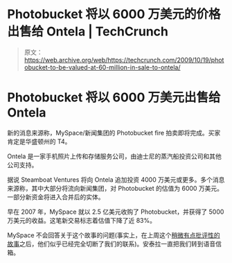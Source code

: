 # Photobucket 将以 6000 万美元的价格出售给 Ontela | TechCrunch

> 原文：<https://web.archive.org/web/https://techcrunch.com/2009/10/19/photobucket-to-be-valued-at-60-million-in-sale-to-ontela/>

# Photobucket 将以 6000 万美元出售给 Ontela

新的消息来源称，MySpace/新闻集团的 Photobucket fire 拍卖即将完成。买家肯定是华盛顿州的 T4。

Ontela 是一家手机照片上传和存储服务公司，由迪士尼的蒸汽船投资公司和其他公司支持。

据说 Steamboat Ventures 将向 Ontela 追加投资 4000 万美元或更多。多个消息来源称，其中大部分将流向新闻集团，对 Photobucket 的估值为 6000 万美元。一部分新资金将进入合并后的实体。

早在 2007 年，MySpace 就以 2.5 亿美元收购了 Photobucket，并获得了 5000 万美元的收益。这笔新交易标志着估值下降了近 83%。

MySpace 不会回答关于这个故事的问题(事实上，在上周这个[稍微有点批评性的故事](https://web.archive.org/web/20230404024752/https://techcrunch.com/2009/10/15/when-in-doubt-throw-a-party-and-turn-pr-up-to-11/)之后，他们似乎已经完全切断了我们的联系)。安泰拉一直把我们转到语音信箱。